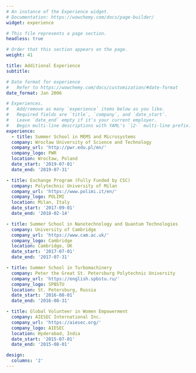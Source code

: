 ```yaml
---
# An instance of the Experience widget.
# Documentation: https://wowchemy.com/docs/page-builder/
widget: experience

# This file represents a page section.
headless: true

# Order that this section appears on the page.
weight: 41

title: Additional Experience
subtitle:

# Date format for experience
#   Refer to https://wowchemy.com/docs/customization/#date-format
date_format: Jan 2006

# Experiences.
#   Add/remove as many `experience` items below as you like.
#   Required fields are `title`, `company`, and `date_start`.
#   Leave `date_end` empty if it's your current employer.
#   Begin multi-line descriptions with YAML's `|2-` multi-line prefix.
experience:
  - title: Summer School in MEMS and Microsystems
  company: Wrocław University of Science and Technology
  company_url: 'http://pwr.edu.pl/en/'
  company_logo: PWR
  location: Wrocław, Poland
  date_start: '2019-07-01'
  date_end: '2019-07-31'

- title: Exchange Program (Fully Funded by CSC)
  company: Polytechnic University of Milan
  company_url: 'https://www.polimi.it/en/'
  company_logo: POLIMI
  location: Milan, Italy
  date_start: '2017-09-01'
  date_end: '2018-02-14'

- title: Summer School in Nanotechnology and Quantum Technologies
  company: University of Cambridge
  company_url: 'https://www.cam.ac.uk/'
  company_logo: Cambridge
  location: Cambridge, UK
  date_start: '2017-07-01'
  date_end: '2017-07-31'

- title: Summer School in Turbomachinery
  company: Peter the Great St. Petersburg Polytechnic University
  company_url: 'https://english.spbstu.ru/'
  company_logo: SPBSTU
  location: St. Petersburg, Russia
  date_start: '2016-08-01'
  date_end: '2016-08-31'

- title: Global Volunteer in Women Empowerment
  company: AIESEC International Inc.
  company_url: 'https://aiesec.org/'
  company_logo: AIESEC
  location: Hyderabad, India
  date_start: '2015-07-01'
  date_end: '2015-08-01'

design:
  columns: '2'
---
```


